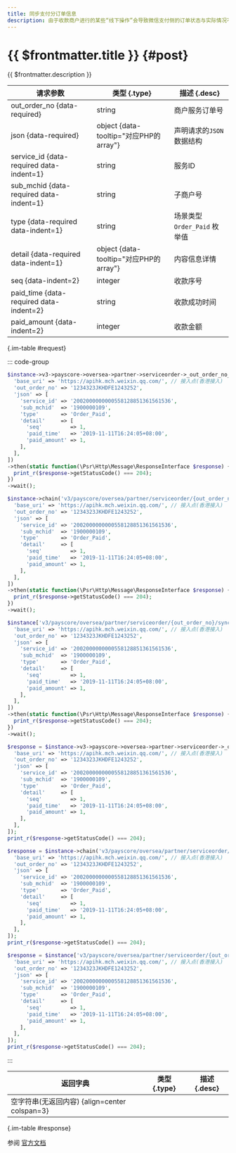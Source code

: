 ```yaml
---
title: 同步支付分订单信息
description: 由于收款商户进行的某些“线下操作”会导致微信支付侧的订单状态与实际情况不符。例如，用户通过线下付款的方式已经完成支付，而在微信支付侧并未支付成功，此时可能导致用户重复支付。因此商户需要通过订单同步接口将订单状态同步给微信支付，修改订单在微信支付系统中的状态。
---
```


# {{ $frontmatter.title }} {#post}

{{ $frontmatter.description }}

| 请求参数 | 类型 {.type} | 描述 {.desc}
| --- | --- | ---
| out_order_no {data-required} | string | 商户服务订单号
| json {data-required} | object {data-tooltip="对应PHP的array"} | 声明请求的`JSON`数据结构
| service_id {data-required data-indent=1} | string | 服务ID
| sub_mchid {data-required data-indent=1} | string | 子商户号
| type {data-required data-indent=1} | string | 场景类型<br/>`Order_Paid` 枚举值
| detail {data-required data-indent=1} | object {data-tooltip="对应PHP的array"} | 内容信息详情
| seq {data-indent=2} | integer | 收款序号
| paid_time {data-required data-indent=2} | string | 收款成功时间
| paid_amount {data-indent=2} | integer | 收款金额

{.im-table #request}

::: code-group

```php [异步纯链式]
$instance->v3->payscore->oversea->partner->serviceorder->_out_order_no_->sync->postAsync([
  'base_uri' => 'https://apihk.mch.weixin.qq.com/', // 接入点(香港接入)
  'out_order_no' => '1234323JKHDFE1243252',
  'json' => [
    'service_id' => '2002000000000558128851361561536',
    'sub_mchid'  => '1900000109',
    'type'       => 'Order_Paid',
    'detail'     => [
      'seq'         => 1,
      'paid_time'   => '2019-11-11T16:24:05+08:00',
      'paid_amount' => 1,
    ],
  ],
])
->then(static function(\Psr\Http\Message\ResponseInterface $response) {
  print_r($response->getStatusCode() === 204);
})
->wait();
```

```php [异步声明式]
$instance->chain('v3/payscore/oversea/partner/serviceorder/{out_order_no}/sync')->postAsync([
  'base_uri' => 'https://apihk.mch.weixin.qq.com/', // 接入点(香港接入)
  'out_order_no' => '1234323JKHDFE1243252',
  'json' => [
    'service_id' => '2002000000000558128851361561536',
    'sub_mchid'  => '1900000109',
    'type'       => 'Order_Paid',
    'detail'     => [
      'seq'         => 1,
      'paid_time'   => '2019-11-11T16:24:05+08:00',
      'paid_amount' => 1,
    ],
  ],
])
->then(static function(\Psr\Http\Message\ResponseInterface $response) {
  print_r($response->getStatusCode() === 204);
})
->wait();
```

```php [异步属性式]
$instance['v3/payscore/oversea/partner/serviceorder/{out_order_no}/sync']->postAsync([
  'base_uri' => 'https://apihk.mch.weixin.qq.com/', // 接入点(香港接入)
  'out_order_no' => '1234323JKHDFE1243252',
  'json' => [
    'service_id' => '2002000000000558128851361561536',
    'sub_mchid'  => '1900000109',
    'type'       => 'Order_Paid',
    'detail'     => [
      'seq'         => 1,
      'paid_time'   => '2019-11-11T16:24:05+08:00',
      'paid_amount' => 1,
    ],
  ],
])
->then(static function(\Psr\Http\Message\ResponseInterface $response) {
  print_r($response->getStatusCode() === 204);
})
->wait();
```

```php [同步纯链式]
$response = $instance->v3->payscore->oversea->partner->serviceorder->_out_order_no_->sync->post([
  'base_uri' => 'https://apihk.mch.weixin.qq.com/', // 接入点(香港接入)
  'out_order_no' => '1234323JKHDFE1243252',
  'json' => [
    'service_id' => '2002000000000558128851361561536',
    'sub_mchid'  => '1900000109',
    'type'       => 'Order_Paid',
    'detail'     => [
      'seq'         => 1,
      'paid_time'   => '2019-11-11T16:24:05+08:00',
      'paid_amount' => 1,
    ],
  ],
]);
print_r($response->getStatusCode() === 204);
```

```php [同步声明式]
$response = $instance->chain('v3/payscore/oversea/partner/serviceorder/{out_order_no}/sync')->post([
  'base_uri' => 'https://apihk.mch.weixin.qq.com/', // 接入点(香港接入)
  'out_order_no' => '1234323JKHDFE1243252',
  'json' => [
    'service_id' => '2002000000000558128851361561536',
    'sub_mchid'  => '1900000109',
    'type'       => 'Order_Paid',
    'detail'     => [
      'seq'         => 1,
      'paid_time'   => '2019-11-11T16:24:05+08:00',
      'paid_amount' => 1,
    ],
  ],
]);
print_r($response->getStatusCode() === 204);
```

```php [同步属性式]
$response = $instance['v3/payscore/oversea/partner/serviceorder/{out_order_no}/sync']->post([
  'base_uri' => 'https://apihk.mch.weixin.qq.com/', // 接入点(香港接入)
  'out_order_no' => '1234323JKHDFE1243252',
  'json' => [
    'service_id' => '2002000000000558128851361561536',
    'sub_mchid'  => '1900000109',
    'type'       => 'Order_Paid',
    'detail'     => [
      'seq'         => 1,
      'paid_time'   => '2019-11-11T16:24:05+08:00',
      'paid_amount' => 1,
    ],
  ],
]);
print_r($response->getStatusCode() === 204);
```

:::

| 返回字典 | 类型 {.type} | 描述 {.desc}
| --- | --- | ---
| 空字符串(无返回内容) {align=center colspan=3}

{.im-table #response}

参阅 [官方文档](https://pay.weixin.qq.com/doc/global/v3/zh/4014096438)
